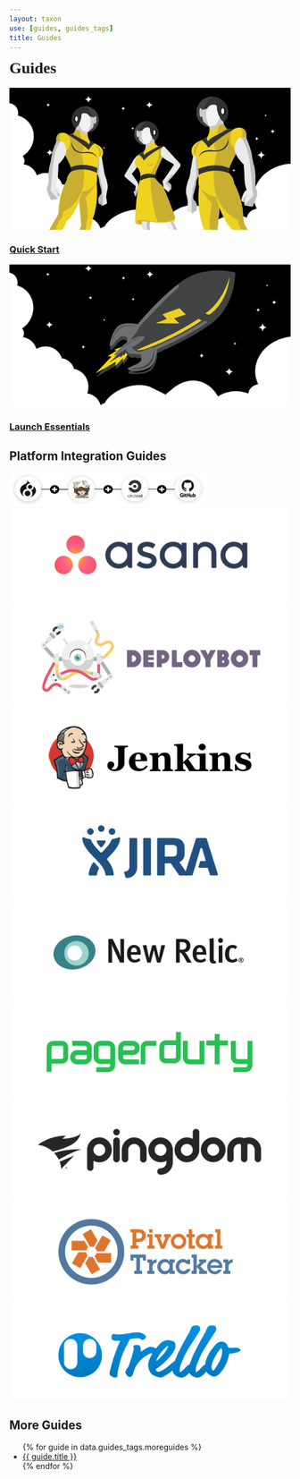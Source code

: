 ```yaml
---
layout: taxon
use: [guides, guides_tags]
title: Guides
---
```

<h1 style="margin-top:0px;font-family: 'AvenirLT-Black';">Guides</h1>
<div class="flex-panel-group">
  <div class="flex-panel-item-guides-landing">
      <div class="flex-panel-body-pantheon-workflows">
      <a href="/docs/guides/quickstart/">
        <div class="pantheon-workflows">
          <img alt="Quick Start" src="/source/docs/assets/images/launchGuide-twitterLarge.png" class="main-topic-info__plugin-image" >
        <h3>Quick Start</h3>
        </div>
        </a>
      </div>
  </div>
  <div class="flex-panel-item-guides-landing">
      <div class="flex-panel-body-pantheon-workflows">
      <a href="/docs/guides/launch/">
        <div class="pantheon-workflows">
          <img alt="Launch Essentials" src="/source/docs/assets/images/getting-started-Largethumb.png" class="main-topic-info__plugin-image" >
          <h3>Launch Essentials</h3>
        </div>
        </a>
      </div>
  </div>
</div>
<h2>Platform Integration Guides</h2>
<div class="flex-panel-group">
  <div class="flex-panel-item-platform-integrations-guides">
    <a href="/docs/guides/build-tools/">
      <div class="flex-panel-body-platform-integrations">
        <div class="platform-integrations">
          <img alt="GitHub" src="/source/docs/assets/images/logos/github-composer-circle.png" style="max-width:70%;" class="main-topic-info__plugin-image">
        </div>
      </div>
    </a>
  </div>
</div>
<div class="flex-panel-group">
  <div class="flex-panel-item-platform-integrations-guides">
    <a href="/docs/guides/asana/">
      <div class="flex-panel-body-platform-integrations">
        <div class="platform-integrations">
          <img alt="Asana" src="/source/docs/assets/images/logos/asana.png" class="main-topic-info__plugin-image" >
        </div>
      </div>
    </a>
  </div>
  <div class="flex-panel-item-platform-integrations-guides">
    <a href="/docs/deploybot/">
      <div class="flex-panel-body-platform-integrations">
        <div class="platform-integrations">
          <img alt="Deploybot" src="/source/docs/assets/images/logos/deploybot.png" class="main-topic-info__plugin-image" >
        </div>
      </div>
    </a>
  </div>
  <div class="flex-panel-item-platform-integrations-guides">
    <a href="/docs/guides/jenkins/">
      <div class="flex-panel-body-platform-integrations">
        <div class="platform-integrations">
          <img alt="Jenkins" src="/source/docs/assets/images/logos/jenkins.png" class="main-topic-info__plugin-image" >
        </div>
      </div>
    </a>
  </div>
  <div class="flex-panel-item-platform-integrations-guides">
    <a href="/docs/guides/jira/">
      <div class="flex-panel-body-platform-integrations">
        <div class="platform-integrations">
          <img alt="Jira" src="/source/docs/assets/images/logos/jira.png" class="main-topic-info__plugin-image" >
        </div>
      </div>
    </a>
  </div>
  <div class="flex-panel-item-platform-integrations-guides">
    <a href="/docs/guides/new-relic-deploys/">
      <div class="flex-panel-body-platform-integrations">
        <div class="platform-integrations">
          <img alt="New Relic" src="/source/docs/assets/images/logos/newrelic.png" class="main-topic-info__plugin-image" >
        </div>
      </div>
    </a>
  </div>
  <div class="flex-panel-item-platform-integrations-guides">
    <a href="/docs/guides/pagerduty/">
      <div class="flex-panel-body-platform-integrations">
        <div class="platform-integrations">
          <img alt="PagerDuty" src="/source/docs/assets/images/logos/pagerduty.png" class="main-topic-info__plugin-image" >
        </div>
      </div>
    </a>
  </div>
  <div class="flex-panel-item-platform-integrations-guides">
    <a href="/docs/guides/pingdom-uptime-check/">
      <div class="flex-panel-body-platform-integrations">
        <div class="platform-integrations">
          <img alt="Pingdom" src="/source/docs/assets/images/logos/pingdom.png" class="main-topic-info__plugin-image" >
        </div>
      </div>
    </a>
  </div>
  <div class="flex-panel-item-platform-integrations-guides">
    <a href="/docs/guides/pivotal-tracker/">
      <div class="flex-panel-body-platform-integrations">
        <div class="platform-integrations">
          <img alt="Pivotal Tracker" src="/source/docs/assets/images/logos/pivotal.png" class="main-topic-info__plugin-image" >
        </div>
      </div>
    </a>
  </div>
  <div class="flex-panel-item-platform-integrations-guides">
    <a href="/docs/guides/trello/">
      <div class="flex-panel-body-platform-integrations">
        <div class="platform-integrations">
          <img alt="Trello" src="/source/docs/assets/images/logos/trello.png" class="main-topic-info__plugin-image" >
        </div>
      </div>
    </a>
  </div>
</div>
<h2>More Guides</h2>
<ul class="top-docs top-docs-2col">
{% for guide in data.guides_tags.moreguides %}
<li><a href="{{ guide.url }}">{{ guide.title }}</a></li>
{% endfor %}
</ul>
